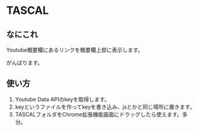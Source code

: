 # TASCAL
## なにこれ
Youtube概要欄にあるリンクを概要欄上部に表示します。

がんばります。

## 使い方
1. Youtube Data APIのkeyを取得します。
2. keyというファイルを作ってkeyを書き込み、jsとかと同じ場所に置きます。
3. TASCALフォルダをChrome拡張機能画面にドラッグしたら使えます。多分。